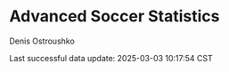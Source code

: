 # Advanced Soccer Statistics
Denis Ostroushko

<!-- gfm -->

Last successful data update: 2025-03-03 10:17:54 CST
